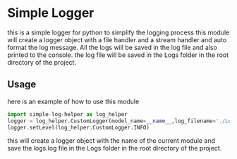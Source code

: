 # Simple Logger
this is a simple logger for python
to simplify the logging process this module will create a logger object with a file handler and a stream handler and auto format the log message. 
All the logs will be saved in the log file and also printed to the console. 
the log file will be saved in the Logs folder in the root directory of the project.

## Usage
here is an example of how to use this module

```python
import simple-log-helper as log_helper
logger = log_helper.CustomLogger(model_name=__name__,log_filename='./Logs/logs.log').logger
logger.setLevel(log_helper.CustomLogger.INFO)
```

this will create a logger object with the name of the current module and save the logs.log file in the Logs folder in the root directory of the project.